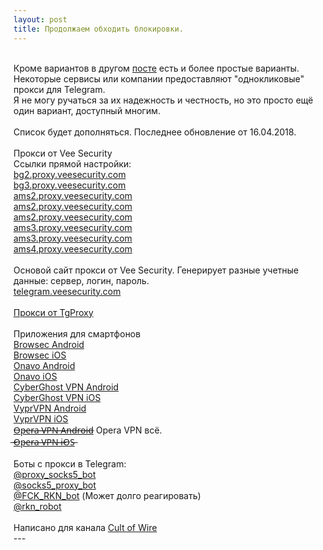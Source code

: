 ```yaml
---
layout: post
title: Продолжаем обходить блокировки.
---
```

<br />Кроме вариантов в другом <a href="https://fckrkn.github.io/tg/">посте</a> есть и более простые варианты.
<br />Некоторые сервисы или компании предоставляют "однокликовые" прокси для Telegram.
<br />Я не могу ручаться за их надежность и честность, но это просто ещё один вариант, доступный многим.
<br />
<br />Список будет дополняться. Последнее обновление от 16.04.2018.
<br />
<br />Прокси от Vee Security
<br />Ссылки прямой настройки:
<br /><a href="tg://socks?server=bg2.proxy.veesecurity.com&port=80&user=PROXY_5ACF59F9AF08A&pass=02643a0be3afd799">bg2.proxy.veesecurity.com</a>
<br /><a href="tg://socks?server=bg3.proxy.veesecurity.com&port=80&user=PROXY_5AD036D67955A&pass=e8335690dabdca00">bg3.proxy.veesecurity.com</a>
<br /><a href="tg://socks?server=ams2.proxy.veesecurity.com&port=443&user=PROXY_5AD47D3B736F6&pass=5ad208830851b2e5">ams2.proxy.veesecurity.com</a>
<br /><a href="tg://socks?server=ams2.proxy.veesecurity.com&port=443&user=PROXY_5AD47DE7D3AD3&pass=74ac8a98b095d9fe">ams2.proxy.veesecurity.com</a>
<br /><a href="tg://socks?server=ams2.proxy.veesecurity.com&port=443&user=PROXY_5AD47D678BEB3&pass=eec2361f4d391445">ams2.proxy.veesecurity.com</a>
<br /><a href="tg://socks?server=ams2.proxy.veesecurity.com&port=443&user=PROXY_5AD47D8A4C906&pass=f3a73936698429bf">ams3.proxy.veesecurity.com</a>
<br /><a href="tg://socks?server=ams3.proxy.veesecurity.com&port=443&user=PROXY_5AD47DACD2AC7&pass=f88e4ec3e41d7680">ams3.proxy.veesecurity.com</a>
<br /><a href="tg://socks?server=ams4.proxy.veesecurity.com&port=443&user=PROXY_5AD47DD17AD5B&pass=016e19cdba7a6715">ams4.proxy.veesecurity.com</a>
<br />
<br />Основой сайт прокси от Vee Security. Генерирует разные учетные данные: сервер, логин, пароль.
<br /><a href="https://telegram.veesecurity.com/">telegram.veesecurity.com</a>
<br />
<br /><a href="http://tgproxy.me/">Прокси от TgProxy</a>
<br />
<br /> Приложения для смартфонов
<br /><a href="https://goo.gl/txCRKR">Browsec Android</a>
<br /><a href="https://goo.gl/VoxESa">Browsec iOS</a>
<br /><a href="https://goo.gl/QFD48Z">Onavo Android</a>
<br /><a href="https://goo.gl/w3pWbf">Onavo iOS</a>
<br /><a href="https://play.google.com/store/apps/details?id=de.mobileconcepts.cyberghost&hl=ru">CyberGhost VPN Android</a>
<br /><a href="https://itunes.apple.com/us/app/cyberghost-vpn/id583009522?mt=8">CyberGhost VPN iOS</a>
<br /><a href="https://play.google.com/store/apps/details?id=com.goldenfrog.vyprvpn.app">VyprVPN Android</a>
<br /><a href="https://itunes.apple.com/us/app/vyprvpn-unlimited-vpn-for-fast-secure-wifi/id577635689?mt=8">VyprVPN iOS</a>
<br /><a href="https://goo.gl/W6j9i9">O̶p̶e̶r̶a̶ ̶V̶P̶N̶ ̶A̶n̶d̶r̶o̶i̶d̶</a> Opera VPN всё.
<br /><a href="https://goo.gl/h1EjAH"> ̶O̶p̶e̶r̶a̶ ̶V̶P̶N̶ ̶i̶O̶S̶</a>
<br />
<br /> Боты c прокси в Telegram:
<br /><a href="https://t.me/proxy_socks5_bot">@proxy_socks5_bot</a>
<br /><a href="https://t.me/socks5_proxy_bot">@socks5_proxy_bot</a>
<br /><a href="https://t.me/FCK_RKN_bot">@FCK_RKN_bot</a> (Может долго реагировать)
<br /><a href="http://t.me/rkn_robot">@rkn_robot</a>
<br />
<br />Написано для канала <a href="https://t.me/cultofwire">Cult of Wire</a>
<br /> ---
